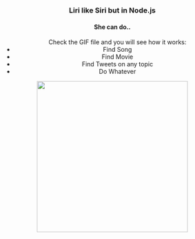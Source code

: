 

<h3 align="center">Liri like Siri but in Node.js</h3>
<h4 align="center"> She can do..</h4>

   

    
 <ul align="center" > Check the GIF file and you will see how it works:
      <li>Find Song </li> 
      <li>Find Movie</li>
      <li>Find Tweets on any topic</li>
      <li>Do Whatever</li>
</ul>

<p align="center">
  <img src="http://g.recordit.co/zymhdlJftX.gif" width="350"/>
</p>
